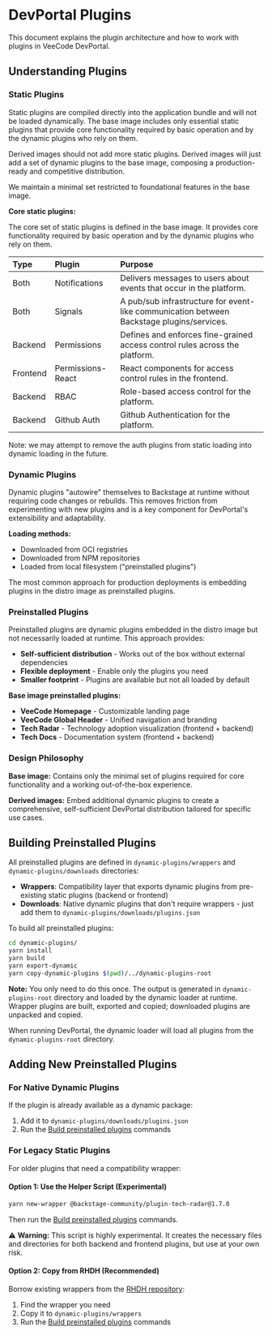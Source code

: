 # DevPortal Plugins

This document explains the plugin architecture and how to work with plugins in VeeCode DevPortal.

## Understanding Plugins

### Static Plugins

Static plugins are compiled directly into the application bundle and will not be loaded dynamically. The base image includes only essential static plugins that provide core functionality required by basic operation and by the dynamic plugins who rely on them.

Derived images should not add more static plugins. Derived images will just add a set of dynamic plugins to the base image, composing a production-ready and competitive distribution.

We maintain a minimal set restricted to foundational features in the base image.

**Core static plugins:**

The core set of static plugins is defined in the base image. It provides core functionality required by basic operation and by the dynamic plugins who rely on them.

| Type     | Plugin | Purpose |
| :------- | :------| :-------|
| Both     | Notifications | Delivers messages to users about events that occur in the platform. |
| Both     | Signals | A pub/sub infrastructure for event-like communication between Backstage plugins/services. |
| Backend  | Permissions | Defines and enforces fine-grained access control rules across the platform. |
| Frontend | Permissions-React | React components for access control rules in the frontend. |
| Backend  | RBAC | Role-based access control for the platform. |
| Backend  | Github Auth | Github Authentication for the platform. |

Note: we may attempt to remove the auth plugins from static loading into dynamic loading in the future.

### Dynamic Plugins

Dynamic plugins "autowire" themselves to Backstage at runtime without requiring code changes or rebuilds. This removes friction from experimenting with new plugins and is a key component for DevPortal's extensibility and adaptability.

**Loading methods:**

- Downloaded from OCI registries
- Downloaded from NPM repositories
- Loaded from local filesystem ("preinstalled plugins")

The most common approach for production deployments is embedding plugins in the distro image as preinstalled plugins.

### Preinstalled Plugins

Preinstalled plugins are dynamic plugins embedded in the distro image but not necessarily loaded at runtime. This approach provides:

- **Self-sufficient distribution** - Works out of the box without external dependencies
- **Flexible deployment** - Enable only the plugins you need
- **Smaller footprint** - Plugins are available but not all loaded by default

**Base image preinstalled plugins:**

- **VeeCode Homepage** - Customizable landing page
- **VeeCode Global Header** - Unified navigation and branding
- **Tech Radar** - Technology adoption visualization (frontend + backend)
- **Tech Docs** - Documentation system (frontend + backend)

### Design Philosophy

**Base image:** Contains only the minimal set of plugins required for core functionality and a working out-of-the-box experience.

**Derived images:** Embed additional dynamic plugins to create a comprehensive, self-sufficient DevPortal distribution tailored for specific use cases.

## Building Preinstalled Plugins

All preinstalled plugins are defined in `dynamic-plugins/wrappers` and `dynamic-plugins/downloads` directories:

- **Wrappers**: Compatibility layer that exports dynamic plugins from pre-existing static plugins (backend or frontend)
- **Downloads**: Native dynamic plugins that don't require wrappers - just add them to `dynamic-plugins/downloads/plugins.json`

To build all preinstalled plugins:

```sh
cd dynamic-plugins/
yarn install
yarn build
yarn export-dynamic
yarn copy-dynamic-plugins $(pwd)/../dynamic-plugins-root
```

**Note:** You only need to do this once. The output is generated in `dynamic-plugins-root` directory and loaded by the dynamic loader at runtime. Wrapper plugins are built, exported and copied; downloaded plugins are unpacked and copied.

When running DevPortal, the dynamic loader will load all plugins from the `dynamic-plugins-root` directory.

## Adding New Preinstalled Plugins

### For Native Dynamic Plugins

If the plugin is already available as a dynamic package:

1. Add it to `dynamic-plugins/downloads/plugins.json`
2. Run the [Build preinstalled plugins](#building-preinstalled-plugins) commands

### For Legacy Static Plugins

For older plugins that need a compatibility wrapper:

#### Option 1: Use the Helper Script (Experimental)

```sh
yarn new-wrapper @backstage-community/plugin-tech-radar@1.7.0
```

Then run the [Build preinstalled plugins](#building-preinstalled-plugins) commands.

⚠️ **Warning:** This script is highly experimental. It creates the necessary files and directories for both backend and frontend plugins, but use at your own risk.

#### Option 2: Copy from RHDH (Recommended)

Borrow existing wrappers from the [RHDH repository](https://github.com/redhat-developer/rhdh/tree/main/dynamic-plugins/wrappers):

1. Find the wrapper you need
2. Copy it to `dynamic-plugins/wrappers`
3. Run the [Build preinstalled plugins](#building-preinstalled-plugins) commands

